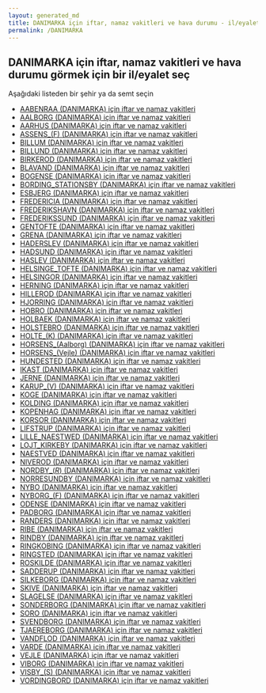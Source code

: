 ```yaml
---
layout: generated_md
title: DANIMARKA için iftar, namaz vakitleri ve hava durumu - il/eyalet seç
permalink: /DANIMARKA
---
```


## DANIMARKA için iftar, namaz vakitleri ve hava durumu  görmek için bir il/eyalet seç

Aşağıdaki listeden bir şehir ya da semt seçin

* [AABENRAA (DANIMARKA) için iftar ve namaz vakitleri](/DANIMARKA/AABENRAA)
* [AALBORG (DANIMARKA) için iftar ve namaz vakitleri](/DANIMARKA/AALBORG)
* [AARHUS (DANIMARKA) için iftar ve namaz vakitleri](/DANIMARKA/AARHUS)
* [ASSENS_(F) (DANIMARKA) için iftar ve namaz vakitleri](/DANIMARKA/ASSENS_(F))
* [BILLUM (DANIMARKA) için iftar ve namaz vakitleri](/DANIMARKA/BILLUM)
* [BILLUND (DANIMARKA) için iftar ve namaz vakitleri](/DANIMARKA/BILLUND)
* [BIRKEROD (DANIMARKA) için iftar ve namaz vakitleri](/DANIMARKA/BIRKEROD)
* [BLAVAND (DANIMARKA) için iftar ve namaz vakitleri](/DANIMARKA/BLAVAND)
* [BOGENSE (DANIMARKA) için iftar ve namaz vakitleri](/DANIMARKA/BOGENSE)
* [BORDING_STATIONSBY (DANIMARKA) için iftar ve namaz vakitleri](/DANIMARKA/BORDING_STATIONSBY)
* [ESBJERG (DANIMARKA) için iftar ve namaz vakitleri](/DANIMARKA/ESBJERG)
* [FREDERICIA (DANIMARKA) için iftar ve namaz vakitleri](/DANIMARKA/FREDERICIA)
* [FREDERIKSHAVN (DANIMARKA) için iftar ve namaz vakitleri](/DANIMARKA/FREDERIKSHAVN)
* [FREDERIKSSUND (DANIMARKA) için iftar ve namaz vakitleri](/DANIMARKA/FREDERIKSSUND)
* [GENTOFTE (DANIMARKA) için iftar ve namaz vakitleri](/DANIMARKA/GENTOFTE)
* [GRENA (DANIMARKA) için iftar ve namaz vakitleri](/DANIMARKA/GRENA)
* [HADERSLEV (DANIMARKA) için iftar ve namaz vakitleri](/DANIMARKA/HADERSLEV)
* [HADSUND (DANIMARKA) için iftar ve namaz vakitleri](/DANIMARKA/HADSUND)
* [HASLEV (DANIMARKA) için iftar ve namaz vakitleri](/DANIMARKA/HASLEV)
* [HELSINGE_TOFTE (DANIMARKA) için iftar ve namaz vakitleri](/DANIMARKA/HELSINGE_TOFTE)
* [HELSINGOR (DANIMARKA) için iftar ve namaz vakitleri](/DANIMARKA/HELSINGOR)
* [HERNING (DANIMARKA) için iftar ve namaz vakitleri](/DANIMARKA/HERNING)
* [HILLEROD (DANIMARKA) için iftar ve namaz vakitleri](/DANIMARKA/HILLEROD)
* [HJORRING (DANIMARKA) için iftar ve namaz vakitleri](/DANIMARKA/HJORRING)
* [HOBRO (DANIMARKA) için iftar ve namaz vakitleri](/DANIMARKA/HOBRO)
* [HOLBAEK (DANIMARKA) için iftar ve namaz vakitleri](/DANIMARKA/HOLBAEK)
* [HOLSTEBRO (DANIMARKA) için iftar ve namaz vakitleri](/DANIMARKA/HOLSTEBRO)
* [HOLTE_(K) (DANIMARKA) için iftar ve namaz vakitleri](/DANIMARKA/HOLTE_(K))
* [HORSENS_(Aalborg) (DANIMARKA) için iftar ve namaz vakitleri](/DANIMARKA/HORSENS_(Aalborg))
* [HORSENS_(Vejle) (DANIMARKA) için iftar ve namaz vakitleri](/DANIMARKA/HORSENS_(Vejle))
* [HUNDESTED (DANIMARKA) için iftar ve namaz vakitleri](/DANIMARKA/HUNDESTED)
* [IKAST (DANIMARKA) için iftar ve namaz vakitleri](/DANIMARKA/IKAST)
* [JERNE (DANIMARKA) için iftar ve namaz vakitleri](/DANIMARKA/JERNE)
* [KARUP_(V) (DANIMARKA) için iftar ve namaz vakitleri](/DANIMARKA/KARUP_(V))
* [KOGE (DANIMARKA) için iftar ve namaz vakitleri](/DANIMARKA/KOGE)
* [KOLDING (DANIMARKA) için iftar ve namaz vakitleri](/DANIMARKA/KOLDING)
* [KOPENHAG (DANIMARKA) için iftar ve namaz vakitleri](/DANIMARKA/KOPENHAG)
* [KORSOR (DANIMARKA) için iftar ve namaz vakitleri](/DANIMARKA/KORSOR)
* [LIFSTRUP (DANIMARKA) için iftar ve namaz vakitleri](/DANIMARKA/LIFSTRUP)
* [LILLE_NAESTWED (DANIMARKA) için iftar ve namaz vakitleri](/DANIMARKA/LILLE_NAESTWED)
* [LOJT_KIRKEBY (DANIMARKA) için iftar ve namaz vakitleri](/DANIMARKA/LOJT_KIRKEBY)
* [NAESTVED (DANIMARKA) için iftar ve namaz vakitleri](/DANIMARKA/NAESTVED)
* [NIVEROD (DANIMARKA) için iftar ve namaz vakitleri](/DANIMARKA/NIVEROD)
* [NORDBY_(_R_) (DANIMARKA) için iftar ve namaz vakitleri](/DANIMARKA/NORDBY_(_R_))
* [NORRESUNDBY (DANIMARKA) için iftar ve namaz vakitleri](/DANIMARKA/NORRESUNDBY)
* [NYBO (DANIMARKA) için iftar ve namaz vakitleri](/DANIMARKA/NYBO)
* [NYBORG_(F) (DANIMARKA) için iftar ve namaz vakitleri](/DANIMARKA/NYBORG_(F))
* [ODENSE (DANIMARKA) için iftar ve namaz vakitleri](/DANIMARKA/ODENSE)
* [PADBORG (DANIMARKA) için iftar ve namaz vakitleri](/DANIMARKA/PADBORG)
* [RANDERS (DANIMARKA) için iftar ve namaz vakitleri](/DANIMARKA/RANDERS)
* [RIBE (DANIMARKA) için iftar ve namaz vakitleri](/DANIMARKA/RIBE)
* [RINDBY (DANIMARKA) için iftar ve namaz vakitleri](/DANIMARKA/RINDBY)
* [RINGKOBING (DANIMARKA) için iftar ve namaz vakitleri](/DANIMARKA/RINGKOBING)
* [RINGSTED (DANIMARKA) için iftar ve namaz vakitleri](/DANIMARKA/RINGSTED)
* [ROSKILDE (DANIMARKA) için iftar ve namaz vakitleri](/DANIMARKA/ROSKILDE)
* [SADDERUP (DANIMARKA) için iftar ve namaz vakitleri](/DANIMARKA/SADDERUP)
* [SILKEBORG (DANIMARKA) için iftar ve namaz vakitleri](/DANIMARKA/SILKEBORG)
* [SKIVE (DANIMARKA) için iftar ve namaz vakitleri](/DANIMARKA/SKIVE)
* [SLAGELSE (DANIMARKA) için iftar ve namaz vakitleri](/DANIMARKA/SLAGELSE)
* [SONDERBORG (DANIMARKA) için iftar ve namaz vakitleri](/DANIMARKA/SONDERBORG)
* [SORO (DANIMARKA) için iftar ve namaz vakitleri](/DANIMARKA/SORO)
* [SVENDBORG (DANIMARKA) için iftar ve namaz vakitleri](/DANIMARKA/SVENDBORG)
* [TJAEREBORG (DANIMARKA) için iftar ve namaz vakitleri](/DANIMARKA/TJAEREBORG)
* [VANDFLOD (DANIMARKA) için iftar ve namaz vakitleri](/DANIMARKA/VANDFLOD)
* [VARDE (DANIMARKA) için iftar ve namaz vakitleri](/DANIMARKA/VARDE)
* [VEJLE (DANIMARKA) için iftar ve namaz vakitleri](/DANIMARKA/VEJLE)
* [VIBORG (DANIMARKA) için iftar ve namaz vakitleri](/DANIMARKA/VIBORG)
* [VISBY_(S) (DANIMARKA) için iftar ve namaz vakitleri](/DANIMARKA/VISBY_(S))
* [VORDINGBORD (DANIMARKA) için iftar ve namaz vakitleri](/DANIMARKA/VORDINGBORD)
